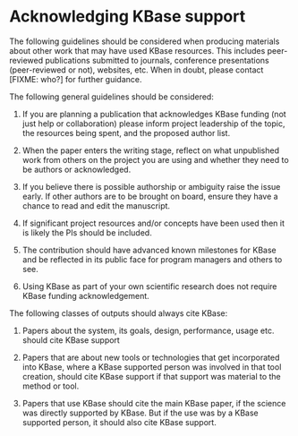 # Acknowledging KBase support

The following guidelines should be considered when producing materials about other work that may have used KBase resources.  This includes peer-reviewed publications submitted to journals, conference presentations (peer-reviewed or not), websites, etc. When in doubt, please contact [FIXME: who?] for further guidance.

The following general guidelines should be considered:

1. If you are planning a publication that acknowledges KBase funding (not just help or collaboration) please inform project leadership of the topic, the resources being spent, and the proposed author list. 

2. When the paper enters the writing stage, reflect on what unpublished work from others on the project you are using and whether they need to be authors or acknowledged. 

3. If you believe there is possible authorship or ambiguity raise the issue early. If other authors are to be brought on board, ensure they have a chance to read and edit the manuscript. 

4. If significant project resources and/or concepts have been used then it is likely the PIs should be included. 

5. The contribution should have advanced known milestones for KBase and be reflected in its public face for program managers and others to see. 

6. Using KBase as part of your own scientific research does not require KBase funding acknowledgement. 


The following classes of outputs should always cite KBase:

1. Papers about the system, its goals, design, performance, usage etc. should cite KBase support 

2. Papers that are about new tools or technologies that get incorporated into KBase, where a KBase supported person was involved in that tool creation, should cite KBase support if that support was material to the method or tool. 

3. Papers that use KBase should cite the main KBase paper, if the science was directly supported by KBase. But if the use was by a KBase supported person, it should also cite KBase support. 

